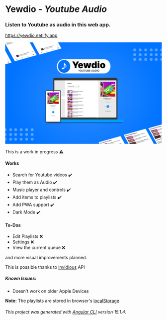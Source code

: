 # Yewdio - <i>Youtube Audio</i>
### Listen to Youtube as audio in this web app.
https://yewdio.netlify.app

![Screenshot](./src/assets/cover.png)

This is a work in progress ⚠️

#### Works
- Search for Youtube videos ✔️ <br>
- Play them as Audio ✔️ <br>
- Music player and controls ✔️ <br>
- Add items to playlists ✔️ <br>
- Add PWA support ✔️ <br>
- Dark Mode ✔️ <br>



#### To-Dos
- Edit Playlists ❌ <br>
- Settings ❌ <br>
- View the current queue ❌

and more visual improvements planned.

This is possible thanks to [Invidious](https://github.com/iv-org/invidious) API <br>

##### Known Issues:
- Doesn't work on older Apple Devices

<b>Note:</b> The playlists are stored in browser's [localStorage](https://developer.mozilla.org/en-US/docs/Web/API/Window/localStorage)

###### This project was generated with [Angular CLI](https://github.com/angular/angular-cli) version 15.1.4.
